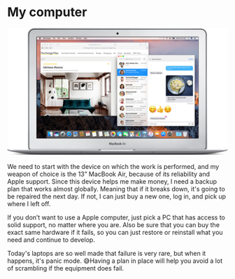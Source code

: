 # My computer

<div align="center">
	<img src="/01_Ideology/01_my_computer/images/mac_book_air_13.jpeg">
</div>

We need to start with the device on which the work is performed, and my weapon of choice is the 13” MacBook Air, because of its reliability and Apple support. Since this device helps me make money, I need a backup plan that works almost globally. Meaning that if it breaks down, it's going to be repaired the next day. If not, I can just buy a new one, log in, and pick up where I left off.

If you don’t want to use a Apple computer, just pick a PC that has access to solid support, no matter where you are. Also be sure that you can buy the exact same hardware if it fails, so you can just restore or reinstall what you need and continue to develop.

Today's laptops are so well made that failure is very rare, but when it happens, it's panic mode. 😅Having a plan in place will help you avoid a lot of scrambling if the equipment does fail.
